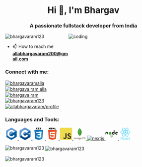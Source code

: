 <h1 align="center">Hi 👋, I'm Bhargav</h1>
<h3 align="center">A passionate fullstack developer from India</h3>

<img align="right" alt="coding" width = "300px" height="300px" src = "https://media4.giphy.com/media/v1.Y2lkPTc5MGI3NjExM2J6b2o5cmV3YnhycmdndnY2dnBoODV3bmhpeHltcWQ5Y3Q2N2p3MiZlcD12MV9pbnRlcm5hbF9naWZfYnlfaWQmY3Q9Zw/RbtJJPft2P7rcpbBdb/giphy.gif">

<p align="left"> <img src="https://komarev.com/ghpvc/?username=bhargavaram123&label=Profile%20views&color=0e75b6&style=flat" alt="bhargavaram123" /> </p>

- 📫 How to reach me **allabhargavaram200@gmail.com**

<h3 align="left">Connect with me:</h3>
<p align="left">
<a href="https://twitter.com/bhargavaramalla" target="blank"><img align="center" src="https://raw.githubusercontent.com/rahuldkjain/github-profile-readme-generator/master/src/images/icons/Social/twitter.svg" alt="bhargavaramalla" height="30" width="40" /></a>
<a href="https://linkedin.com/in/bhargava-ram-alla" target="blank"><img align="center" src="https://raw.githubusercontent.com/rahuldkjain/github-profile-readme-generator/master/src/images/icons/Social/linked-in-alt.svg" alt="bhargava ram alla" height="30" width="40" /></a>
<a href="https://codeforces.com/profile/bhargava_ram" target="blank"><img align="center" src="https://raw.githubusercontent.com/rahuldkjain/github-profile-readme-generator/master/src/images/icons/Social/codeforces.svg" alt="bhargava ram" height="30" width="40" /></a>
<a href="https://www.leetcode.com/bhargavaram123" target="blank"><img align="center" src="https://raw.githubusercontent.com/rahuldkjain/github-profile-readme-generator/master/src/images/icons/Social/leet-code.svg" alt="bhargavaram123" height="30" width="40" /></a>
<a href="https://auth.geeksforgeeks.org/user/allabhargavaram/profile" target="blank"><img align="center" src="https://raw.githubusercontent.com/rahuldkjain/github-profile-readme-generator/master/src/images/icons/Social/geeks-for-geeks.svg" alt="allabhargavaram/profile" height="30" width="40" /></a>
</p>

<h3 align="left">Languages and Tools:</h3>
<p align="left"> <a href="https://www.cprogramming.com/" target="_blank" rel="noreferrer"> <img src="https://raw.githubusercontent.com/devicons/devicon/master/icons/c/c-original.svg" alt="c" width="40" height="40"/> </a> <a href="https://www.w3schools.com/cpp/" target="_blank" rel="noreferrer"> <img src="https://raw.githubusercontent.com/devicons/devicon/master/icons/cplusplus/cplusplus-original.svg" alt="cplusplus" width="40" height="40"/> </a> <a href="https://www.w3schools.com/css/" target="_blank" rel="noreferrer"> <img src="https://raw.githubusercontent.com/devicons/devicon/master/icons/css3/css3-original-wordmark.svg" alt="css3" width="40" height="40"/> </a> <a href="https://www.w3.org/html/" target="_blank" rel="noreferrer"> <img src="https://raw.githubusercontent.com/devicons/devicon/master/icons/html5/html5-original-wordmark.svg" alt="html5" width="40" height="40"/> </a> <a href="https://developer.mozilla.org/en-US/docs/Web/JavaScript" target="_blank" rel="noreferrer"> <img src="https://raw.githubusercontent.com/devicons/devicon/master/icons/javascript/javascript-original.svg" alt="javascript" width="40" height="40"/> </a> <a href="https://www.mongodb.com/" target="_blank" rel="noreferrer"> <img src="https://raw.githubusercontent.com/devicons/devicon/master/icons/mongodb/mongodb-original-wordmark.svg" alt="mongodb" width="40" height="40"/> </a> <a href="https://nextjs.org/" target="_blank" rel="noreferrer"> <img src="https://cdn.worldvectorlogo.com/logos/nextjs-2.svg" alt="nextjs" width="40" height="40"/> </a> <a href="https://nodejs.org" target="_blank" rel="noreferrer"> <img src="https://raw.githubusercontent.com/devicons/devicon/master/icons/nodejs/nodejs-original-wordmark.svg" alt="nodejs" width="40" height="40"/> </a> <a href="https://reactjs.org/" target="_blank" rel="noreferrer"> <img src="https://raw.githubusercontent.com/devicons/devicon/master/icons/react/react-original-wordmark.svg" alt="react" width="40" height="40"/> </a> </p>

<p><img align="left" src="https://github-readme-stats.vercel.app/api/top-langs?username=bhargavaram123&show_icons=true&locale=en&layout=compact" alt="bhargavaram123" /></p>

<p>&nbsp;<img align="center" src="https://github-readme-stats.vercel.app/api?username=bhargavaram123&show_icons=true&locale=en" alt="bhargavaram123" /></p>

<p><img align="center" src="https://github-readme-streak-stats.herokuapp.com/?user=bhargavaram123&" alt="bhargavaram123" /></p>
